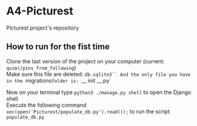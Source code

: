 # A4-Picturest
Picturest project's repository

## How to run for the fist time
Clone the last version of the project on your computer (current: `quim(/pins_from_following`)  
Make sure this file are deleted: `db.sqlite3``
And the only file you have in the `migrations` folder is:  `__ init __.py` 

Now on your terminal type `python3 ./manage.py shell` to open the Django shell  
Execute the following command `xec(open('Picturest/populate_db.py').read());` to run the script `populate_db.py`







